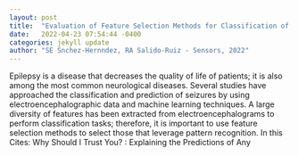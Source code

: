 ```yaml
---
layout: post
title:  "Evaluation of Feature Selection Methods for Classification of Epileptic Seizure EEG Signals"
date:   2022-04-23 07:54:44 -0400
categories: jekyll update
author: "SE Snchez-Hernndez, RA Salido-Ruiz - Sensors, 2022"
---
```

Epilepsy is a disease that decreases the quality of life of patients; it is also among the most common neurological diseases. Several studies have approached the classification and prediction of seizures by using electroencephalographic data and machine learning techniques. A large diversity of features has been extracted from electroencephalograms to perform classification tasks; therefore, it is important to use feature selection methods to select those that leverage pattern recognition. In this Cites:   Why Should I Trust You? : Explaining the Predictions of Any